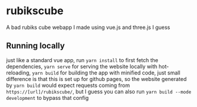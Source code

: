 # rubikscube

A bad rubiks cube webapp I made using vue.js and three.js I guess

## Running locally

just like a standard vue app, run `yarn install` to first fetch the dependencies, `yarn serve` for serving the website locally with hot-reloading, `yarn build` for building the app with minified code, just small difference is that this is set up for github pages, so the website generated by `yarn build` would expect requests coming from `https://[url]/rubikscube/`, but I guess you can also run `yarn build --mode development` to bypass that config